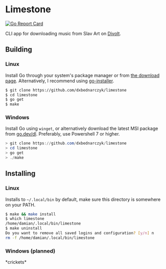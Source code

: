 # Limestone
[![Go Report Card](https://goreportcard.com/badge/github.com/dxbednarczyk/limestone)](https://goreportcard.com/report/github.com/dxbednarczyk/limestone)

CLI app for downloading music from Slav Art on [Divolt](https://divolt.xyz).

## Building

### Linux
Install Go through your system's package manager or from [the download page](https://go.dev/dl/).
Alternatively, I recommend using [go-installer](https://github.com/kerolloz/go-installer).

```bash
$ git clone https://github.com/dxbednarczyk/limestone
$ cd limestone
$ go get
$ make
```

### Windows
Install Go using `winget`, or alternatively download the latest MSI package from [go.dev/dl](https://go.dev/dl/). Preferably, use Powershell 7 or higher.

```powershell
> git clone https://github.com/dxbednarczyk/limestone
> cd limestone
> go get
> ./make
```

## Installing

### Linux

Installs to `~/.local/bin` by default, make sure this directory is somewhere on your PATH.

```bash
$ make && make install
$ which limestone
/home/damian/.local/bin/limestone
$ make uninstall
Do you want to remove all saved logins and configuration? [y/n] n
rm -f /home/damian/.local/bin/limestone
```

### Windows (planned)

*crickets\*